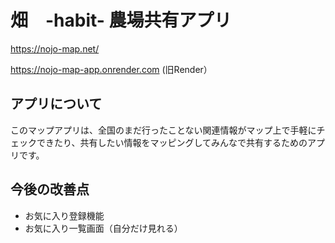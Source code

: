 # 畑　-habit- 農場共有アプリ

https://nojo-map.net/

https://nojo-map-app.onrender.com (旧Render）


## アプリについて 

このマップアプリは、全国のまだ行ったことない関連情報がマップ上で手軽にチェックできたり、共有したい情報をマッピングしてみんなで共有するためのアプリです。


## 今後の改善点
- お気に入り登録機能
- お気に入り一覧画面（自分だけ見れる）